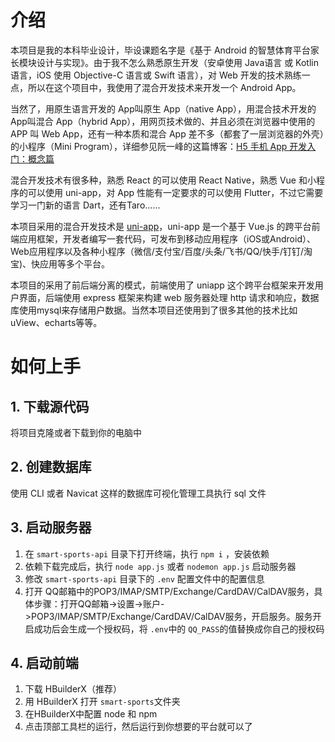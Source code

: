# 介绍

本项目是我的本科毕业设计，毕设课题名字是《基于 Android 的智慧体育平台家长模块设计与实现》。由于我不怎么熟悉原生开发（安卓使用 Java语言 或 Kotlin 语言，iOS 使用 Objective-C 语言或 Swift 语言），对 Web 开发的技术熟练一点，所以在这个项目中，我使用了混合开发技术来开发一个 Android App。

当然了，用原生语言开发的 App叫原生 App（native App），用混合技术开发的 App叫混合 App（hybrid App），用网页技术做的、并且必须在浏览器中使用的 APP 叫 Web App，还有一种本质和混合 App 差不多（都套了一层浏览器的外壳）的小程序（Mini Program），详细参见阮一峰的这篇博客：[H5 手机 App 开发入门：概念篇](https://www.ruanyifeng.com/blog/2019/12/hybrid-app-concepts.html)

混合开发技术有很多种，熟悉 React 的可以使用 React Native，熟悉 Vue 和小程序的可以使用 uni-app，对 App 性能有一定要求的可以使用 Flutter，不过它需要学习一门新的语言 Dart，还有Taro......

本项目采用的混合开发技术是 [uni-app](https://uniapp.dcloud.net.cn/)，uni-app 是一个基于 Vue.js 的跨平台前端应用框架，开发者编写一套代码，可发布到移动应用程序（iOS或Android）、Web应用程序以及各种小程序（微信/支付宝/百度/头条/飞书/QQ/快手/钉钉/淘宝)、快应用等多个平台。

本项目的采用了前后端分离的模式，前端使用了 uniapp 这个跨平台框架来开发用户界面，后端使用 express 框架来构建 web 服务器处理 http 请求和响应，数据库使用mysql来存储用户数据。当然本项目还使用到了很多其他的技术比如 uView、echarts等等。



# 如何上手



## 1. 下载源代码

将项目克隆或者下载到你的电脑中



## 2. 创建数据库

使用 CLI 或者 Navicat 这样的数据库可视化管理工具执行 sql 文件



## 3. 启动服务器

1. 在 `smart-sports-api` 目录下打开终端，执行 `npm i` ，安装依赖
2. 依赖下载完成后，执行 `node app.js` 或者 `nodemon app.js` 启动服务器
3. 修改 `smart-sports-api` 目录下的 `.env` 配置文件中的配置信息
4. 打开 QQ邮箱中的POP3/IMAP/SMTP/Exchange/CardDAV/CalDAV服务，具体步骤：打开QQ邮箱->设置->账户->POP3/IMAP/SMTP/Exchange/CardDAV/CalDAV服务，开启服务。服务开启成功后会生成一个授权码，将 `.env`中的 `QQ_PASS`的值替换成你自己的授权码



## 4. 启动前端

1. 下载 HBuilderX（推荐）
2. 用 HBuilderX 打开 `smart-sports`文件夹
3. 在HBuilderX中配置 node 和 npm
4. 点击顶部工具栏的运行，然后运行到你想要的平台就可以了
